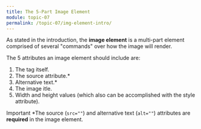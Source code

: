 ```yaml
---
title: The 5-Part Image Element
module: topic-07
permalink: /topic-07/img-element-intro/
---
```


<div class="divider-heading"></div>

As stated in the introduction, the **image element** is a multi-part element comprised of several "commands" over how the image will render.

The 5 attributes an image element should include are:

1. The tag itself.
2. The source attribute.*
3. Alternative text.*
4. The image itle.
5. Width and height values (which also can be accomplished with the style attribute).

<span class="label label-danger">Important</span> *The source (`src=""`) and alternative text (`alt=""`) attributes are <b>required</b> in the image element.
